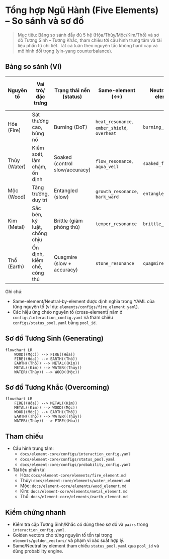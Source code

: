 # Tổng hợp Ngũ Hành (Five Elements) – So sánh và sơ đồ

> Mục tiêu: Bảng so sánh đầy đủ 5 hệ (Hỏa/Thủy/Mộc/Kim/Thổ) và sơ đồ Tương Sinh – Tương Khắc, tham chiếu tới cấu hình trung tâm và tài liệu phần tử chi tiết. Tất cả tuân theo nguyên tắc không hard cap và mô hình đối trọng (yin–yang counterbalance).

## Bảng so sánh (VI)

| Nguyên tố | Vai trò/đặc trưng | Trạng thái nền (status) | Same-element (↔) | Neutral-by-element | Tương Sinh (attacker → defender) | Tương Khắc (attacker → defender) |
|---|---|---|---|---|---|---|
| Hỏa (Fire) | Sát thương cao, bùng nổ | Burning (DoT) | `heat_resonance`, `ember_shield`, `overheat` | `burning_fallback` | Fire → Earth | Fire → Metal |
| Thủy (Water) | Kiểm soát, làm chậm, ổn định | Soaked (control slow/accuracy) | `flow_resonance`, `aqua_veil` | `soaked_fallback` | Water → Wood | Water → Fire |
| Mộc (Wood) | Tăng trưởng, duy trì | Entangled (slow) | `growth_resonance`, `bark_ward` | `entangle_fallback` | Wood → Fire | Wood → Earth |
| Kim (Metal) | Sắc bén, kỷ luật, chống chịu | Brittle (giảm phòng thủ) | `temper_resonance` | `brittle_fallback` | Metal → Water | Metal → Wood |
| Thổ (Earth) | Ổn định, kiềm chế, công thủ | Quagmire (slow + accuracy) | `stone_resonance` | `quagmire_fallback` | Earth → Metal | Earth → Water |

Ghi chú:
- Same-element/Neutral-by-element được định nghĩa trong YAML của từng nguyên tố (ví dụ: `elements/configs/fire_element.yaml`).
- Các hiệu ứng chéo nguyên tố (cross-element) nằm ở `configs/interaction_config.yaml` và tham chiếu `configs/status_pool.yaml` bằng `pool_id`.

## Sơ đồ Tương Sinh (Generating)

```mermaid
flowchart LR
    WOOD((Mộc)) --> FIRE((Hỏa))
    FIRE((Hỏa)) --> EARTH((Thổ))
    EARTH((Thổ)) --> METAL((Kim))
    METAL((Kim)) --> WATER((Thủy))
    WATER((Thủy)) --> WOOD((Mộc))
```

## Sơ đồ Tương Khắc (Overcoming)

```mermaid
flowchart LR
    FIRE((Hỏa)) --> METAL((Kim))
    METAL((Kim)) --> WOOD((Mộc))
    WOOD((Mộc)) --> EARTH((Thổ))
    EARTH((Thổ)) --> WATER((Thủy))
    WATER((Thủy)) --> FIRE((Hỏa))
```

## Tham chiếu
- Cấu hình trung tâm:
  - `docs/element-core/configs/interaction_config.yaml`
  - `docs/element-core/configs/status_pool.yaml`
  - `docs/element-core/configs/probability_config.yaml`
- Tài liệu phần tử:
  - Hỏa: `docs/element-core/elements/fire_element.md`
  - Thủy: `docs/element-core/elements/water_element.md`
  - Mộc: `docs/element-core/elements/wood_element.md`
  - Kim: `docs/element-core/elements/metal_element.md`
  - Thổ: `docs/element-core/elements/earth_element.md`

## Kiểm chứng nhanh
- Kiểm tra cặp Tương Sinh/Khắc có đúng theo sơ đồ và `pairs` trong `interaction_config.yaml`.
- Golden vectors cho từng nguyên tố tồn tại trong `elements/golden_vectors/` và phạm vi xác suất hợp lý.
- Same/Neutral by element tham chiếu `status_pool.yaml` qua `pool_id` và dùng probability engine.

